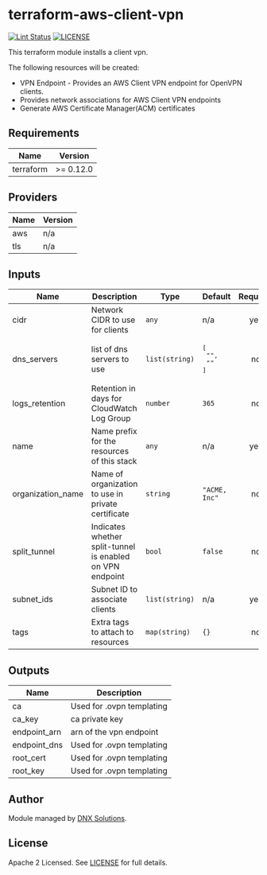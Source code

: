 # terraform-aws-client-vpn

[![Lint Status](https://github.com/DNXLabs/terraform-aws-client-vpn/workflows/Lint/badge.svg)](https://github.com/DNXLabs/terraform-aws-client-vpn/actions)
[![LICENSE](https://img.shields.io/github/license/DNXLabs/terraform-aws-client-vpn)](https://github.com/DNXLabs/terraform-aws-client-vpn/blob/master/LICENSE)

This terraform module installs a client vpn.

The following resources will be created:
 - VPN Endpoint - Provides an AWS Client VPN endpoint for OpenVPN clients.
 - Provides network associations for AWS Client VPN endpoints
 - Generate AWS Certificate Manager(ACM) certificates

<!--- BEGIN_TF_DOCS --->

## Requirements

| Name | Version |
|------|---------|
| terraform | >= 0.12.0 |

## Providers

| Name | Version |
|------|---------|
| aws | n/a |
| tls | n/a |

## Inputs

| Name | Description | Type | Default | Required |
|------|-------------|------|---------|:--------:|
| cidr | Network CIDR to use for clients | `any` | n/a | yes |
| dns\_servers | list of dns servers to use | `list(string)` | <pre>[<br>  "",<br>  ""<br>]</pre> | no |
| logs\_retention | Retention in days for CloudWatch Log Group | `number` | `365` | no |
| name | Name prefix for the resources of this stack | `any` | n/a | yes |
| organization\_name | Name of organization to use in private certificate | `string` | `"ACME, Inc"` | no |
| split\_tunnel | Indicates whether split-tunnel is enabled on VPN endpoint | `bool` | `false` | no |
| subnet\_ids | Subnet ID to associate clients | `list(string)` | n/a | yes |
| tags | Extra tags to attach to resources | `map(string)` | `{}` | no |

## Outputs

| Name | Description |
|------|-------------|
| ca | Used for .ovpn templating |
| ca\_key | ca private key |
| endpoint\_arn | arn of the vpn endpoint |
| endpoint\_dns | Used for .ovpn templating |
| root\_cert | Used for .ovpn templating |
| root\_key | Used for .ovpn templating |

<!--- END_TF_DOCS --->

## Author

Module managed by [DNX Solutions](https://github.com/DNXLabs).

## License
Apache 2 Licensed. See [LICENSE](https://github.com/DNXLabs/terraform-aws-client-vpn/blob/master/LICENSE) for full details.
